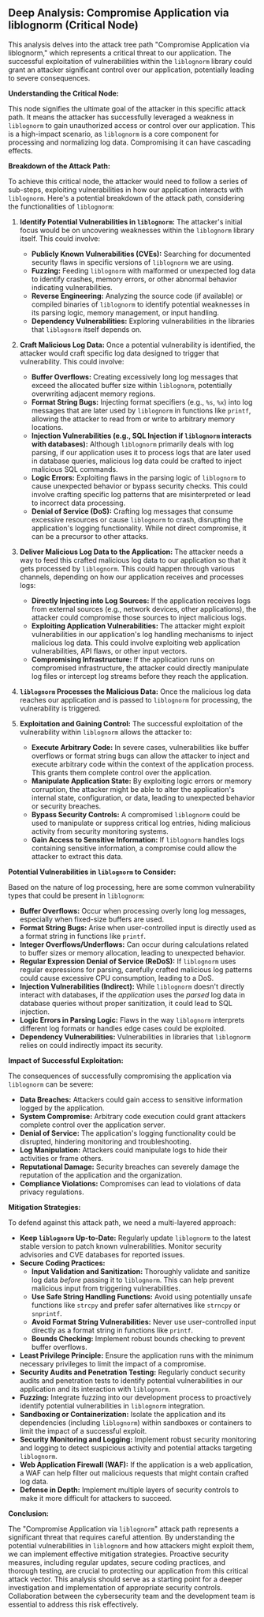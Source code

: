 ## Deep Analysis: Compromise Application via liblognorm (Critical Node)

This analysis delves into the attack tree path "Compromise Application via liblognorm," which represents a critical threat to our application. The successful exploitation of vulnerabilities within the `liblognorm` library could grant an attacker significant control over our application, potentially leading to severe consequences.

**Understanding the Critical Node:**

This node signifies the ultimate goal of the attacker in this specific attack path. It means the attacker has successfully leveraged a weakness in `liblognorm` to gain unauthorized access or control over our application. This is a high-impact scenario, as `liblognorm` is a core component for processing and normalizing log data. Compromising it can have cascading effects.

**Breakdown of the Attack Path:**

To achieve this critical node, the attacker would need to follow a series of sub-steps, exploiting vulnerabilities in how our application interacts with `liblognorm`. Here's a potential breakdown of the attack path, considering the functionalities of `liblognorm`:

1. **Identify Potential Vulnerabilities in `liblognorm`:** The attacker's initial focus would be on uncovering weaknesses within the `liblognorm` library itself. This could involve:
    * **Publicly Known Vulnerabilities (CVEs):** Searching for documented security flaws in specific versions of `liblognorm` we are using.
    * **Fuzzing:** Feeding `liblognorm` with malformed or unexpected log data to identify crashes, memory errors, or other abnormal behavior indicating vulnerabilities.
    * **Reverse Engineering:** Analyzing the source code (if available) or compiled binaries of `liblognorm` to identify potential weaknesses in its parsing logic, memory management, or input handling.
    * **Dependency Vulnerabilities:** Exploring vulnerabilities in the libraries that `liblognorm` itself depends on.

2. **Craft Malicious Log Data:** Once a potential vulnerability is identified, the attacker would craft specific log data designed to trigger that vulnerability. This could involve:
    * **Buffer Overflows:**  Creating excessively long log messages that exceed the allocated buffer size within `liblognorm`, potentially overwriting adjacent memory regions.
    * **Format String Bugs:** Injecting format specifiers (e.g., `%s`, `%x`) into log messages that are later used by `liblognorm` in functions like `printf`, allowing the attacker to read from or write to arbitrary memory locations.
    * **Injection Vulnerabilities (e.g., SQL Injection if `liblognorm` interacts with databases):** Although `liblognorm` primarily deals with log parsing, if our application uses it to process logs that are later used in database queries, malicious log data could be crafted to inject malicious SQL commands.
    * **Logic Errors:** Exploiting flaws in the parsing logic of `liblognorm` to cause unexpected behavior or bypass security checks. This could involve crafting specific log patterns that are misinterpreted or lead to incorrect data processing.
    * **Denial of Service (DoS):**  Crafting log messages that consume excessive resources or cause `liblognorm` to crash, disrupting the application's logging functionality. While not direct compromise, it can be a precursor to other attacks.

3. **Deliver Malicious Log Data to the Application:** The attacker needs a way to feed this crafted malicious log data to our application so that it gets processed by `liblognorm`. This could happen through various channels, depending on how our application receives and processes logs:
    * **Directly Injecting into Log Sources:** If the application receives logs from external sources (e.g., network devices, other applications), the attacker could compromise those sources to inject malicious logs.
    * **Exploiting Application Vulnerabilities:**  The attacker might exploit vulnerabilities in our application's log handling mechanisms to inject malicious log data. This could involve exploiting web application vulnerabilities, API flaws, or other input vectors.
    * **Compromising Infrastructure:** If the application runs on compromised infrastructure, the attacker could directly manipulate log files or intercept log streams before they reach the application.

4. **`liblognorm` Processes the Malicious Data:** Once the malicious log data reaches our application and is passed to `liblognorm` for processing, the vulnerability is triggered.

5. **Exploitation and Gaining Control:** The successful exploitation of the vulnerability within `liblognorm` allows the attacker to:
    * **Execute Arbitrary Code:** In severe cases, vulnerabilities like buffer overflows or format string bugs can allow the attacker to inject and execute arbitrary code within the context of the application process. This grants them complete control over the application.
    * **Manipulate Application State:**  By exploiting logic errors or memory corruption, the attacker might be able to alter the application's internal state, configuration, or data, leading to unexpected behavior or security breaches.
    * **Bypass Security Controls:**  A compromised `liblognorm` could be used to manipulate or suppress critical log entries, hiding malicious activity from security monitoring systems.
    * **Gain Access to Sensitive Information:** If `liblognorm` handles logs containing sensitive information, a compromise could allow the attacker to extract this data.

**Potential Vulnerabilities in `liblognorm` to Consider:**

Based on the nature of log processing, here are some common vulnerability types that could be present in `liblognorm`:

* **Buffer Overflows:**  Occur when processing overly long log messages, especially when fixed-size buffers are used.
* **Format String Bugs:**  Arise when user-controlled input is directly used as a format string in functions like `printf`.
* **Integer Overflows/Underflows:**  Can occur during calculations related to buffer sizes or memory allocation, leading to unexpected behavior.
* **Regular Expression Denial of Service (ReDoS):** If `liblognorm` uses regular expressions for parsing, carefully crafted malicious log patterns could cause excessive CPU consumption, leading to a DoS.
* **Injection Vulnerabilities (Indirect):** While `liblognorm` doesn't directly interact with databases, if the *application* uses the *parsed* log data in database queries without proper sanitization, it could lead to SQL injection.
* **Logic Errors in Parsing Logic:** Flaws in the way `liblognorm` interprets different log formats or handles edge cases could be exploited.
* **Dependency Vulnerabilities:** Vulnerabilities in libraries that `liblognorm` relies on could indirectly impact its security.

**Impact of Successful Exploitation:**

The consequences of successfully compromising the application via `liblognorm` can be severe:

* **Data Breaches:**  Attackers could gain access to sensitive information logged by the application.
* **System Compromise:**  Arbitrary code execution could grant attackers complete control over the application server.
* **Denial of Service:**  The application's logging functionality could be disrupted, hindering monitoring and troubleshooting.
* **Log Manipulation:** Attackers could manipulate logs to hide their activities or frame others.
* **Reputational Damage:**  Security breaches can severely damage the reputation of the application and the organization.
* **Compliance Violations:**  Compromises can lead to violations of data privacy regulations.

**Mitigation Strategies:**

To defend against this attack path, we need a multi-layered approach:

* **Keep `liblognorm` Up-to-Date:** Regularly update `liblognorm` to the latest stable version to patch known vulnerabilities. Monitor security advisories and CVE databases for reported issues.
* **Secure Coding Practices:**
    * **Input Validation and Sanitization:**  Thoroughly validate and sanitize log data *before* passing it to `liblognorm`. This can help prevent malicious input from triggering vulnerabilities.
    * **Use Safe String Handling Functions:** Avoid using potentially unsafe functions like `strcpy` and prefer safer alternatives like `strncpy` or `snprintf`.
    * **Avoid Format String Vulnerabilities:** Never use user-controlled input directly as a format string in functions like `printf`.
    * **Bounds Checking:** Implement robust bounds checking to prevent buffer overflows.
* **Least Privilege Principle:** Ensure the application runs with the minimum necessary privileges to limit the impact of a compromise.
* **Security Audits and Penetration Testing:** Regularly conduct security audits and penetration tests to identify potential vulnerabilities in our application and its interaction with `liblognorm`.
* **Fuzzing:**  Integrate fuzzing into our development process to proactively identify potential vulnerabilities in `liblognorm` integration.
* **Sandboxing or Containerization:**  Isolate the application and its dependencies (including `liblognorm`) within sandboxes or containers to limit the impact of a successful exploit.
* **Security Monitoring and Logging:** Implement robust security monitoring and logging to detect suspicious activity and potential attacks targeting `liblognorm`.
* **Web Application Firewall (WAF):** If the application is a web application, a WAF can help filter out malicious requests that might contain crafted log data.
* **Defense in Depth:** Implement multiple layers of security controls to make it more difficult for attackers to succeed.

**Conclusion:**

The "Compromise Application via `liblognorm`" attack path represents a significant threat that requires careful attention. By understanding the potential vulnerabilities in `liblognorm` and how attackers might exploit them, we can implement effective mitigation strategies. Proactive security measures, including regular updates, secure coding practices, and thorough testing, are crucial to protecting our application from this critical attack vector. This analysis should serve as a starting point for a deeper investigation and implementation of appropriate security controls. Collaboration between the cybersecurity team and the development team is essential to address this risk effectively.
